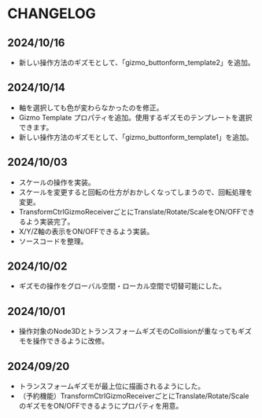 # CHANGELOG

## 2024/10/16

* 新しい操作方法のギズモとして、「gizmo_buttonform_template2」を追加。

## 2024/10/14

* 軸を選択しても色が変わらなかったのを修正。
* Gizmo Template プロパティを追加。使用するギズモのテンプレートを選択できます。
* 新しい操作方法のギズモとして、「gizmo_buttonform_template1」を追加。

## 2024/10/03

* スケールの操作を実装。
* スケールを変更すると回転の仕方がおかしくなってしまうので、回転処理を変更。
* TransformCtrlGizmoReceiverごとにTranslate/Rotate/ScaleをON/OFFできるよう実装完了。
* X/Y/Z軸の表示をON/OFFできるよう実装。
* ソースコードを整理。

## 2024/10/02

* ギズモの操作をグローバル空間・ローカル空間で切替可能にした。

## 2024/10/01

* 操作対象のNode3DとトランスフォームギズモのCollisionが重なってもギズモを操作できるように改修。


## 2024/09/20

* トランスフォームギズモが最上位に描画されるようにした。
* （予約機能）TransformCtrlGizmoReceiverごとにTranslate/Rotate/ScaleのギズモをON/OFFできるようにプロパティを用意。
